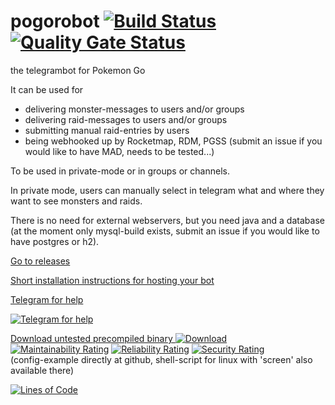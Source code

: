 # pogorobot [![Build Status](https://travis-ci.org/theyellow/pogorobot.svg?branch=master)](https://travis-ci.org/theyellow/pogorobot) [![Quality Gate Status](https://sonarcloud.io/api/project_badges/measure?project=theyellow_pogorobot&metric=alert_status)](https://sonarcloud.io/dashboard?id=theyellow_pogorobot)

the telegrambot for Pokemon Go

It can be used for
- delivering monster-messages to users and/or groups
- delivering raid-messages to users and/or groups
- submitting manual raid-entries by users
- being webhooked up by Rocketmap, RDM, PGSS (submit an issue if you would like to have MAD, needs to be tested...)

To be used in private-mode or in groups or channels.

In private mode, users can manually select in telegram what and where they want to see monsters and raids. 

There is no need for external webservers, but you need java and a database (at the moment only mysql-build exists, submit an issue if you would like to have postgres or h2).

[Go to releases](https://github.com/theyellow/pogorobot/releases)

[Short installation instructions for hosting your bot](https://github.com/theyellow/pogorobot/wiki/Short-installation-and-usage-guide)

[Telegram for help](https://t.me/pogorobot_users)

[![Telegram for help](https://github.com/theyellow/pogorobot/blob/master/src/main/resources/logo-48.png)](https://t.me/pogorobot_users)

[Download untested precompiled binary ![Download](https://api.bintray.com/packages/theyellow/repo/pogorobot/images/download.svg?version=latest) ](https://bintray.com/theyellow/repo/pogorobot/latest/link) [![Maintainability Rating](https://sonarcloud.io/api/project_badges/measure?project=theyellow_pogorobot&metric=sqale_rating)](https://sonarcloud.io/dashboard?id=theyellow_pogorobot) [![Reliability Rating](https://sonarcloud.io/api/project_badges/measure?project=theyellow_pogorobot&metric=reliability_rating)](https://sonarcloud.io/dashboard?id=theyellow_pogorobot) [![Security Rating](https://sonarcloud.io/api/project_badges/measure?project=theyellow_pogorobot&metric=security_rating)](https://sonarcloud.io/dashboard?id=theyellow_pogorobot)<br>
(config-example directly at github, shell-script for linux with 'screen' also available there)


[![Lines of Code](https://sonarcloud.io/api/project_badges/measure?project=theyellow_pogorobot&metric=ncloc)](https://sonarcloud.io/dashboard?id=theyellow_pogorobot)



